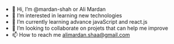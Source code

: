 - 👋 Hi, I’m @mardan-shah or Ali Mardan 
- 👀 I’m interested in learning new technologies
- 🌱 I’m currently learning advance javaScript and react.js
- 💞️ I’m looking to collaborate on projets that can help me improve
- 📫 How to reach me alimardan.shaa@gmail.com

<!---
mardan-shah/mardan-shah is a ✨ special ✨ repository because its `README.md` (this file) appears on your GitHub profile.
You can click the Preview link to take a look at your changes.
--->
